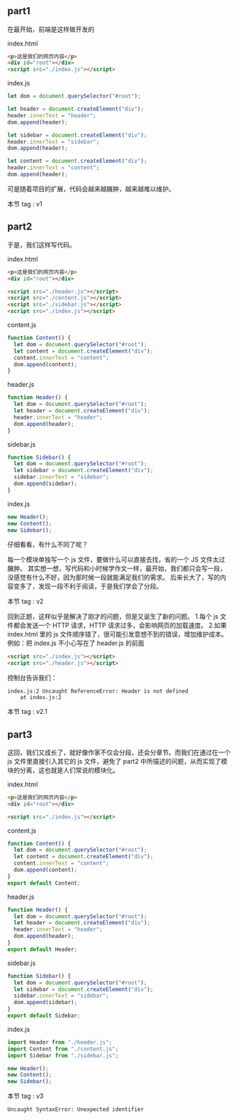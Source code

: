 #

## part1

在最开始，前端是这样做开发的

index.html

```html
<p>这是我们的网页内容</p>
<div id="root"></div>
<script src="./index.js"></script>
```

index.js

```js
let dom = document.querySelector("#root");

let header = document.createElement("div");
header.innerText = "header";
dom.append(header);

let sidebar = document.createElement("div");
header.innerText = "sidebar";
dom.append(header);

let content = document.createElement("div");
header.innerText = "content";
dom.append(header);
```

可是随着项目的扩展，代码会越来越臃肿，越来越难以维护。

本节 tag : v1

## part2

于是，我们这样写代码。

index.html

```html
<p>这是我们的网页内容</p>
<div id="root"></div>

<script src="./header.js"></script>
<script src="./content.js"></script>
<script src="./sidebar.js"></script>
<script src="./index.js"></script>
```

content.js

```js
function Content() {
  let dom = document.querySelector("#root");
  let content = document.createElement("div");
  content.innerText = "content";
  dom.append(content);
}
```

header.js

```js
function Header() {
  let dom = document.querySelector("#root");
  let header = document.createElement("div");
  header.innerText = "header";
  dom.append(header);
}
```

sidebar.js

```js
function Sidebar() {
  let dom = document.querySelector("#root");
  let sidebar = document.createElement("div");
  sidebar.innerText = "sidebar";
  dom.append(sidebar);
}
```

index.js

```js
new Header();
new Content();
new Sidebar();
```

仔细看看，有什么不同了呢？

每一个模块单独写一个 js 文件，要做什么可以直接去找，省的一个 JS 文件太过臃肿。
其实想一想，写代码和小时候学作文一样，最开始，我们都只会写一段，没感觉有什么不好，因为那时候一段就能满足我们的需求。
后来长大了，写的内容变多了，发现一段不利于阅读，于是我们学会了分段。

本节 tag : v2

回到正题，这样似乎是解决了刚才的问题，但是又诞生了新的问题。 1.每个 js 文件都会发送一个 HTTP 请求，HTTP 请求过多，会影响网页的加载速度。
2.如果 index.html 里的 js 文件顺序错了，很可能引发意想不到的错误，增加维护成本。
例如：把 index.js 不小心写在了 header.js 的前面

```html
<script src="./index.js"></script>
<script src="./header.js"></script>
```

控制台告诉我们：

```
index.js:2 Uncaught ReferenceError: Header is not defined
    at index.js:2
```

本节 tag : v2.1

## part3

这回，我们又成长了，就好像作家不仅会分段，还会分章节。而我们在通过在一个 js 文件里直接引入其它的 js 文件，避免了 part2
中所描述的问题，从而实现了模块的分离，这也就是人们常说的模块化。

index.html

```html
<p>这是我们的网页内容</p>
<div id="root"></div>

<script src="./index.js"></script>
```

content.js

```js
function Content() {
  let dom = document.querySelector("#root");
  let content = document.createElement("div");
  content.innerText = "content";
  dom.append(content);
}
export default Content;
```

header.js

```js
function Header() {
  let dom = document.querySelector("#root");
  let header = document.createElement("div");
  header.innerText = "header";
  dom.append(header);
}
export default Header;
```

sidebar.js

```js
function Sidebar() {
  let dom = document.querySelector("#root");
  let sidebar = document.createElement("div");
  sidebar.innerText = "sidebar";
  dom.append(sidebar);
}
export default Sidebar;
```

index.js

```js
import Header from "./header.js";
import Content from "./content.js";
import Sidebar from "./sidebar.js";

new Header();
new Content();
new Sidebar();
```

本节 tag : v3
```
Uncaught SyntaxError: Unexpected identifier
```
